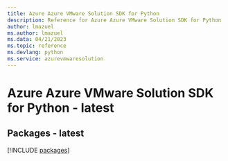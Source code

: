 ```yaml
---
title: Azure Azure VMware Solution SDK for Python
description: Reference for Azure Azure VMware Solution SDK for Python
author: lmazuel
ms.author: lmazuel
ms.data: 04/21/2023
ms.topic: reference
ms.devlang: python
ms.service: azurevmwaresolution
---
```

# Azure Azure VMware Solution SDK for Python - latest
## Packages - latest
[!INCLUDE [packages](azure-vmware-solution-index.md)]